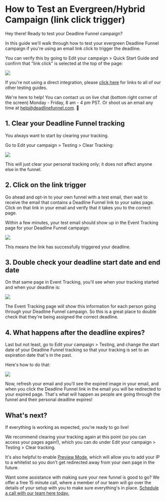 # How to Test an Evergreen/Hybrid Campaign \(link click trigger\)

Hey there! Ready to test your Deadline Funnel campaign?

In this guide we'll walk through how to test your evergreen Deadline Funnel campaign if you're using an email link click to trigger the deadline.

You can verify this by going to Edit your campaign &gt; Quick Start Guide and confirm that "link click" is selected at the top of the page:

![](https://d33v4339jhl8k0.cloudfront.net/docs/assets/53974d6ce4b0c76107b109d1/images/5dfd140304286364bc931d9f/file-%20kGdFlXAnvR.png)

If you're not using a direct integration, please [click here](https://documentation.deadlinefunnel.com/article/660-how-to-test-your-%20deadline-funnel) for links to all of our other testing guides.

We're here to help! You can contact us on live chat \(bottom right corner of the screen\) Monday - Friday, 8 am - 4 pm PST. Or shoot us an email any time at help@deadlinefunnel.com. 🙂

## 1. Clear your Deadline Funnel tracking

You always want to start by clearing your tracking.

Go to Edit your campaign &gt; Testing &gt; Clear Tracking:

![](https://d33v4339jhl8k0.cloudfront.net/docs/assets/53974d6ce4b0c76107b109d1/images/5c50afe32c7d3a66e32dc563/file-0GNyqKRfkL.png)

This will just clear your personal tracking only; it does not affect anyone else in the funnel.

## 2. Click on the link trigger

Go ahead and opt-in to your own funnel with a test email, then wait to receive the email that contains a Deadline Funnel link to your sales page. Click on that link in your email and verify that it takes you to the correct page.

Within a few minutes, your test email should show up in the Event Tracking page for your Deadline Funnel campaign:

![](https://d33v4339jhl8k0.cloudfront.net/docs/assets/53974d6ce4b0c76107b109d1/images/5c5233822c7d3a66e32dd5fb/file-%20aETzyRBXKD.png)

This means the link has successfully triggered your deadline.

## 3. Double check your deadline start date and end date

On that same page in Event Tracking, you'll see when your tracking started and when your deadline is:

![](https://d33v4339jhl8k0.cloudfront.net/docs/assets/53974d6ce4b0c76107b109d1/images/5c5233d52c7d3a66e32dd5fd/file-%20pSroNdipK2.png)

The Event Tracking page will show this information for each person going through your Deadline Funnel campaign. So this is a great place to double check that they're being assigned the correct deadline.

## 4. What happens after the deadline expires?

Last but not least, go to Edit your campaign &gt; Testing, and change the start date of your Deadline Funnel tracking so that your tracking is set to an expiration date that's in the past.

Here's how to do that:

![](https://d33v4339jhl8k0.cloudfront.net/docs/assets/53974d6ce4b0c76107b109d1/images/5c5234ea042863543ccc69e6/file-%20UTEnwrJmch.gif)

Now, refresh your email and you'll see the expired image in your email, and when you click the Deadline Funnel link in the email you will be redirected to your expired page. That's what will happen as people are going through the funnel and their personal deadline expires!

## What's next?

If everything is working as expected, you're ready to go live!

We recommend clearing your tracking again at this point \(so you can access your pages again!\), which you can do under Edit your campaign &gt; Testing &gt; Clear tracking.

It's also helpful to enable [Preview Mode](https://documentation.deadlinefunnel.com/article/544-preview-mode), which will allow you to add your IP to a whitelist so you don't get redirected away from your own page in the future.

Want some assistance with making sure your new funnel is good to go? We offer a free 15 minute call, where a member of our team will go over the details of your setup with you to make sure everything's in place. [Schedule a call with our team here today.](https://deadlinefunnel.com/schedule)

